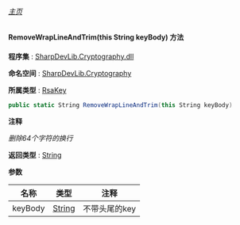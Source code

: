 ###### [主页](./Index.md "主页")

#### RemoveWrapLineAndTrim(this String keyBody) 方法

**程序集** : [SharpDevLib.Cryptography.dll](./SharpDevLib.Cryptography.assembly.md "SharpDevLib.Cryptography.dll")

**命名空间** : [SharpDevLib.Cryptography](./SharpDevLib.Cryptography.namespace.md "SharpDevLib.Cryptography")

**所属类型** : [RsaKey](./SharpDevLib.Cryptography.RsaKey.md "RsaKey")

``` csharp
public static String RemoveWrapLineAndTrim(this String keyBody)
```

**注释**

*删除64个字符的换行*



**返回类型** : [String](https://learn.microsoft.com/en-us/dotnet/api/system.string "String")


**参数**

|名称|类型|注释|
|---|---|---|
|keyBody|[String](https://learn.microsoft.com/en-us/dotnet/api/system.string "String")|不带头尾的key|


